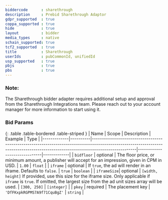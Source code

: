 ```yaml
---
biddercode      : sharethrough
description     : Prebid Sharethrough Adaptor
gdpr_supported  : true
coppa_supported : true
hide            : true
layout          : bidder
media_types     : native
schain_supported: true
tcf2_supported  : true
title           : Sharethrough
userIds         : pubCommonId, unifiedId
usp_supported   : true
pbjs            : true
pbs             : true
---
```


### Note:
The Sharethrough bidder adapter requires additional setup and approval from the Sharethrough Integrations team. Please reach out to your account manager for more information to start using it.

### Bid Params

{: .table .table-bordered .table-striped }
| Name        | Scope    | Description                                                                                                                                                                      | Example                      | Type        |
|-------------|----------|----------------------------------------------------------------------------------------------------------------------------------------------------------------------------------|------------------------------|-------------|
| `bidfloor`  | optional | The floor price, or minimum amount, a publisher will accept for an impression, given in CPM in USD.                                                                              | `1.00`                       | `float`     |
| `iframe`    | optional | If `true`, the ad will render in an iframe. Defaults to `false`.                                                                                                                 | `true`                       | `boolean`   |
| `iframeSize`| optional | `[width, height]` If provided, use this size for the iframe size. Only applicable if `iframe` is `true`. If omitted, the largest size from the ad unit sizes array will be used. | `[300, 250]`                 | `[integer]` |
| `pkey`      | required | The placement key                                                                                                                                                                | `'DfFKxpkRGPMS7A9f71CquBgZ'` | `string`    |
